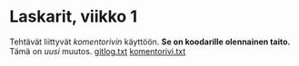 # Laskarit, viikko 1

Tehtävät liittyvät *komentorivin* käyttöön. **Se on koodarille olennainen taito.** Tämä on *uusi* muutos.
[gitlog.txt](https://github.com/AnnaKuokkanen/ot-harjoitustyo/blob/master/laskarit/viikko1/gitlog.txt)
[komentorivi.txt](https://github.com/AnnaKuokkanen/ot-harjoitustyo/blob/master/laskarit/viikko1/komentorivi.txt)
